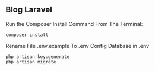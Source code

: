 
## Blog Laravel

Run the Composer Install Command From The Terminal:

    composer install
Rename File .env.example To .env
Config Database in .env

    php artisan key:generate
    php artisan migrate

